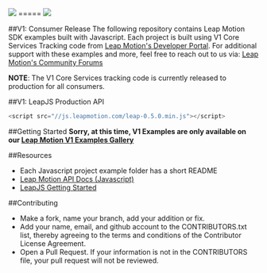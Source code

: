 <img src="https://di4564baj7skl.cloudfront.net/assets/leapjs/leapjs-logo-270-6bbee8a1836a10769c1ba84951450006.png">
=====

<img src="https://developer.leapmotion.com/documentation/images/Leap_Finger_Model.png">

##V1: Consumer Release
The following repository contains Leap Motion SDK examples built with Javascript. Each project is built using V1 Core Services Tracking code from [Leap Motion's Developer Portal](https://developer.leapmotion.com/downloads). For additional support with these examples and more, feel free to reach out to us via: [Leap Motion's Community Forums](https://community.leapmotion.com/)  

**NOTE**: The V1 Core Services tracking code is currently released to production for all consumers. 

##V1: LeapJS Production API
```javascript
<script src="//js.leapmotion.com/leap-0.5.0.min.js"></script>
```

##Getting Started
**Sorry, at this time, V1 Examples are only available on our [Leap Motion V1 Examples Gallery](https://developer.leapmotion.com/leapjs/examples)**

##Resources
* Each Javascript project example folder has a short README
* [Leap Motion API Docs (Javascript)](https://developer.leapmotion.com/documentation/javascript/index.html)
* [LeapJS Getting Started](https://developer.leapmotion.com/leapjs/getting-started)

##Contributing
* Make a fork, name your branch, add your addition or fix.
* Add your name, email, and github account to the CONTRIBUTORS.txt list, thereby agreeing to the terms and conditions of the Contributor License Agreement.
* Open a Pull Request. If your information is not in the CONTRIBUTORS file, your pull request will not be reviewed.

